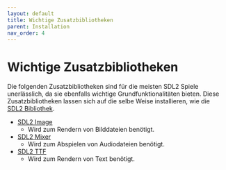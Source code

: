 ```yaml
---
layout: default
title: Wichtige Zusatzbibliotheken
parent: Installation
nav_order: 4
---
```


# Wichtige Zusatzbibliotheken

Die folgenden Zusatzbibliotheken sind für die meisten SDL2 Spiele unerlässlich, da sie ebenfalls wichtige Grundfunktionalitäten bieten.
Diese Zusatzbibliotheken lassen sich auf die selbe Weise installieren, wie die [SDL2 Bibliothek](https://luisnator.github.io/SDL2-Game/).

- [SDL2 Image](https://www.libsdl.org/projects/SDL_image/)
	- Wird zum Rendern von Bilddateien benötigt.
- [SDL2 Mixer](https://www.libsdl.org/projects/SDL_mixer/)
	- Wird zum Abspielen von Audiodateien benötigt.
- [SDL2 TTF](https://www.libsdl.org/projects/SDL_ttf/)
	- Wird zum Rendern von Text benötigt.